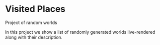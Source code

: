 # Visited Places
Project of random worlds

In this project we show a list of randomly generated worlds live-rendered along with their description.
